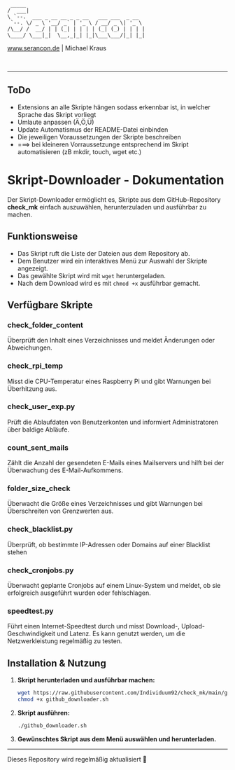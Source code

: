 ```
 _____                                      
/  ___|                                     
\ `--.  ___ _ __ __ _ _ __   ___ ___  _ __  
 `--. \/ _ \ '__/ _` | '_ \ / __/ _ \| '_ \ 
/\__/ /  __/ | | (_| | | | | (_| (_) | | | |
\____/ \___|_|  \__,_|_| |_|\___\___/|_| |_|
```
www.serancon.de | Michael Kraus

<br>

---
ToDo
---
- Extensions an alle Skripte hängen sodass erkennbar ist, in welcher Sprache das Skript vorliegt
- Umlaute anpassen (Ä,Ö,Ü)
- Update Automatismus der README-Datei einbinden
- Die jeweiligen Voraussetzungen der Skripte beschreiben
- ===> bei kleineren Vorraussetzunge entsprechend im Skript automatisieren (zB mkdir, touch, wget etc.)

# Skript-Downloader - Dokumentation

Der Skript-Downloader ermöglicht es, Skripte aus dem GitHub-Repository **check_mk** einfach auszuwählen, herunterzuladen und ausführbar zu machen.

## Funktionsweise

- Das Skript ruft die Liste der Dateien aus dem Repository ab.
- Dem Benutzer wird ein interaktives Menü zur Auswahl der Skripte angezeigt.
- Das gewählte Skript wird mit `wget` heruntergeladen.
- Nach dem Download wird es mit `chmod +x` ausführbar gemacht.

## Verfügbare Skripte

### check_folder_content
Überprüft den Inhalt eines Verzeichnisses und meldet Änderungen oder Abweichungen.

### check_rpi_temp
Misst die CPU-Temperatur eines Raspberry Pi und gibt Warnungen bei Überhitzung aus.

### check_user_exp.py
Prüft die Ablaufdaten von Benutzerkonten und informiert Administratoren über baldige Abläufe.

### count_sent_mails
Zählt die Anzahl der gesendeten E-Mails eines Mailservers und hilft bei der Überwachung des E-Mail-Aufkommens.

### folder_size_check
Überwacht die Größe eines Verzeichnisses und gibt Warnungen bei Überschreiten von Grenzwerten aus.

### check_blacklist.py
Überprüft, ob bestimmte IP-Adressen oder Domains auf einer Blacklist stehen

### check_cronjobs.py
Überwacht geplante Cronjobs auf einem Linux-System und meldet, ob sie erfolgreich ausgeführt wurden oder fehlschlagen.

### speedtest.py
Führt einen Internet-Speedtest durch und misst Download-, Upload-Geschwindigkeit und Latenz. Es kann genutzt werden, um die Netzwerkleistung regelmäßig zu testen.

## Installation & Nutzung

1. **Skript herunterladen und ausführbar machen:**
   ```bash
   wget https://raw.githubusercontent.com/Individuum92/check_mk/main/github_downloader.sh
   chmod +x github_downloader.sh
   ```

2. **Skript ausführen:**
   ```bash
   ./github_downloader.sh
   ```

3. **Gewünschtes Skript aus dem Menü auswählen und herunterladen.**

---
Dieses Repository wird regelmäßig aktualisiert 🚀
